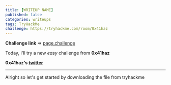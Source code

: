 ```yaml
---
title: [WRITEUP NAME]
published: false
categories: writeups
tags: TryHackMe
challenge: https://tryhackme.com/room/0x41haz
---
```

**Challenge link** => [page.challenge](page.challenge)

Today, I'll try a new *easy* challenge from **0x41haz**

**0x41haz's [twitter](https://twitter.com/0x41haz)**

---
Alright so let's get started by downloading the file from tryhackme

